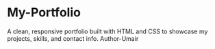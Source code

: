 # My-Portfolio
A clean, responsive portfolio built with HTML and CSS to showcase my projects, skills, and contact info.
Author-Umair
